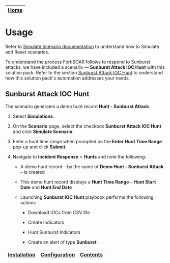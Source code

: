 | [Home](../README.md) |
|----------------------|

# Usage

Refer to [Simulate Scenario documentation](https://github.com/fortinet-fortisoar/solution-pack-soc-simulator/blob/develop/docs/usage.md) to understand how to Simulate and Reset scenarios.

To understand the process FortiSOAR follows to respond to Sunburst attacks, we have included a scenario &mdash; **Sunburst Attack IOC Hunt** with this solution pack. Refer to the section [Sunburst Attack IOC Hunt](#sunburst-attack-ioc-hunt) to understand how this solution pack's automation addresses your needs.

## Sunburst Attack IOC Hunt

The scenario generates a demo hunt record **Hunt - Sunburst Attack**.

1. Select **Simulations**.     

2. On the **Scenario** page, select the checkbox **Sunburst Attack IOC Hunt** and click **Simulate Scenario**.     

3. Enter a hunt time range when prompted on the **Enter Hunt Time Range** pop-up and click **Submit**.     

4. Navigate to **Incident Response** > **Hunts** and note the following:

    - A demo hunt record &ndash; by the name of **Demo Hunt - Sunburst Attack** &ndash; is created

    - This demo hunt record displays a **Hunt Time Range** &ndash; **Hunt Start Date** and **Hunt End Date**

    - Launching **Sunburst IOC Hunt** playbook performs the following actions

        - Download IOCs from CSV file

        - Create Indicators

        - Hunt Sunburst Indicators

        - Create an alert of type **Sunburst**

| [Installation](./docs/setup.md#installation) | [Configuration](./docs/setup.md#configuration) | [Contents](./docs/contents.md) |
|----------------------------------------------|------------------------------------------------|--------------------------------|
